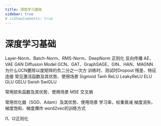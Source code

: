 ```yaml
---
title: 深度学习基础
sidebar: true
# isShowComments: true
---
```

# 深度学习基础

<ClientOnly>
<title-pv/>
</ClientOnly>
Layer-Norm、Batch-Norm、RMS-Norm、DeepNorm
正则化
反向传播
AE、VAE
GAN
Diffusion Model
GCN、GAT、GraphSAGE、GIN、HAN、MAGNN
为什么GCN要除以度矩阵的负二分之一次方
训练时、测试时Dropout
残差、特征连接
常见激活函数及其优势、使用场景
    Sigmoid
    Tanh
    ReLU
    LeakyReLU
    ELU
    GLU
    GELU
    Swish
    SwiGLU

常用损失函数及其优势、使用场景
    MSE
    交叉熵

常用优化器（SGD、Adam）及其优势、使用场景
学习率，权重衰减
梯度消失、梯度饱和、梯度爆炸
word2vec的训练方式

l1、l2正则化



<ClientOnly>
  <leave/>
</ClientOnly/>


